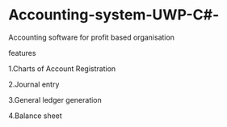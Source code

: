 # Accounting-system-UWP-C#-
Accounting software for profit based organisation

features

1.Charts of Account Registration 

2.Journal entry

3.General ledger generation

4.Balance sheet

